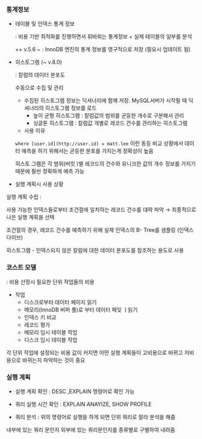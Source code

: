 ### 통계정보

- 테이블 및 인덱스 통계 정보

  : 비용 기반 최적화를 진행하면서 휘바뢰는 통계정보 + 실제 테이블의 일부를 분석

  ++ v.5.6 ~ : InnoDB 엔진의 통계 정보를 영구적으로 저장 (필요시 업데이트 됨)

- 히스토그램 (~ v.8.0)

  : 칼럼의 데이터 분포도

  수동으로 수집 및 관리

    - 수집된 히스토그램 정보는 딕셔너리에 함께 저장. MySQL서버가 시작될 때 딕셔너리의 히스토그램 정보를 로드
        - 높이 균형 히스토그램 : 칼럼값의 범위를 균등한 개수로 구분해서 관리
        - 싱글톤 히스토그램 : 칼럼값 개별로 레코드 건수를 관리하는 히스토그램
    - 사용 이유

  `where [user.id](http://user.id) = matt.lee` 이런 동등 비교 상황에서 데이터 예측을 하기 위해서는 균등한 분포를 가지는게 정확성이 높음

  히스토 그램은 각 범위(버킷
  )별 레코드의 건수와 유니크한 값의 개수 정보를 가지기 때문에 훨씬 정확하게 예측 가능

- 실행 계획시 사용 상황

실행 계획 수립 :

사용 가능한 인덱스들로부터 조건절에 일치하는 레코드 건수를 댸략 파악 → 최종적으로 나은 실행 계획을 선택

조건절의 경우, 레코드 건수를 예측하기 위해 실제 인덱스의 B- Tree를 샘플링 (인덱스 다이브)

히스토그램 - 인덱스되지 않은 칼럼에 대한 데이터 분포도를 참조하는 용도로 사용

### 코스트 모델

: 비용 산정시 필요한 단위 작업들의 비용

- 작업
    - 디스크로부터 데이터 페이지 읽기
    - 메모리(InnoDB 버퍼 풀)로 부터 데이터 페잊 ㅣ읽기
    - 인덱스 키 비교
    - 레코드 평가
    - 메모리 임시 테이블 작업
    - 디스크 임시 테이블 작업

각 단위 작업에 설정되는 비용 값이 커지면 어떤 실행 계획들이 고비용으로 바뀌고 저비용으로 바뀌는지 파악하는 것이 중요

### 실행 계획

- 실행 계획 확인 : DESC ,EXPLAIN 명령어로 확인 가능
- 쿼리 실행 시간 확인 : EXPLAIN ANAYIZE, SHOW PROFILE

- 쿼리 분석 : 위의 명령어로 실행을 하게 되면 단위 쿼리로 잘라 분석을 해줌

내부에 있는 쿼리 문인지 외부에 있는 쿼리문인지를 종류별로 구별하여 내려줌